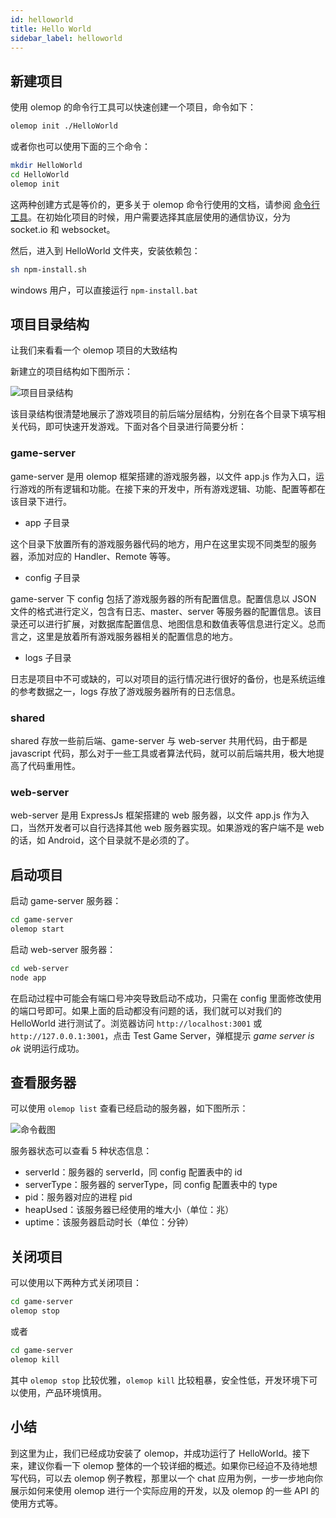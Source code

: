 ```yaml
---
id: helloworld
title: Hello World
sidebar_label: helloworld
---
```


## 新建项目

使用 olemop 的命令行工具可以快速创建一个项目，命令如下：

```bash
olemop init ./HelloWorld
```

或者你也可以使用下面的三个命令：

```bash
mkdir HelloWorld
cd HelloWorld
olemop init
```

这两种创建方式是等价的，更多关于 olemop 命令行使用的文档，请参阅 [命令行工具](guide/commandline.md)。在初始化项目的时候，用户需要选择其底层使用的通信协议，分为 socket.io 和 websocket。

然后，进入到 HelloWorld 文件夹，安装依赖包：

```bash
sh npm-install.sh
```

windows 用户，可以直接运行 `npm-install.bat`

## 项目目录结构

让我们来看看一个 olemop 项目的大致结构

新建立的项目结构如下图所示：

![项目目录结构](assets/helloworld-folder.png)

该目录结构很清楚地展示了游戏项目的前后端分层结构，分别在各个目录下填写相关代码，即可快速开发游戏。下面对各个目录进行简要分析：

### game-server

game-server 是用 olemop 框架搭建的游戏服务器，以文件 app.js 作为入口，运行游戏的所有逻辑和功能。在接下来的开发中，所有游戏逻辑、功能、配置等都在该目录下进行。

- app 子目录

这个目录下放置所有的游戏服务器代码的地方，用户在这里实现不同类型的服务器，添加对应的 Handler、Remote 等等。

- config 子目录

game-server 下 config 包括了游戏服务器的所有配置信息。配置信息以 JSON 文件的格式进行定义，包含有日志、master、server 等服务器的配置信息。该目录还可以进行扩展，对数据库配置信息、地图信息和数值表等信息进行定义。总而言之，这里是放着所有游戏服务器相关的配置信息的地方。

- logs 子目录

日志是项目中不可或缺的，可以对项目的运行情况进行很好的备份，也是系统运维的参考数据之一，logs 存放了游戏服务器所有的日志信息。

### shared

shared 存放一些前后端、game-server 与 web-server 共用代码，由于都是 javascript 代码，那么对于一些工具或者算法代码，就可以前后端共用，极大地提高了代码重用性。

### web-server

web-server 是用 ExpressJs 框架搭建的 web 服务器，以文件 app.js 作为入口，当然开发者可以自行选择其他 web 服务器实现。如果游戏的客户端不是 web 的话，如 Android，这个目录就不是必须的了。

## 启动项目

启动 game-server 服务器：

```bash
cd game-server
olemop start
```

启动 web-server 服务器：

```bash
cd web-server
node app 
```

在启动过程中可能会有端口号冲突导致启动不成功，只需在 config 里面修改使用的端口号即可。如果上面的启动都没有问题的话，我们就可以对我们的 HelloWorld 进行测试了。浏览器访问 `http://localhost:3001` 或 `http://127.0.0.1:3001`，点击 Test Game Server，弹框提示 *game server is ok* 说明运行成功。

## 查看服务器

可以使用 `olemop list` 查看已经启动的服务器，如下图所示：

![命令截图](assets/helloworld-list-snapshot.png)

服务器状态可以查看 5 种状态信息：

- serverId：服务器的 serverId，同 config 配置表中的 id
- serverType：服务器的 serverType，同 config 配置表中的 type
- pid：服务器对应的进程 pid
- heapUsed：该服务器已经使用的堆大小（单位：兆）
- uptime：该服务器启动时长（单位：分钟）

## 关闭项目

可以使用以下两种方式关闭项目：

```bash
cd game-server
olemop stop
```

或者

```bash
cd game-server
olemop kill
```

其中 `olemop stop` 比较优雅，`olemop kill` 比较粗暴，安全性低，开发环境下可以使用，产品环境慎用。

## 小结

到这里为止，我们已经成功安装了 olemop，并成功运行了 HelloWorld。接下来，建议你看一下 olemop 整体的一个较详细的概述。如果你已经迫不及待地想写代码，可以去 olemop 例子教程，那里以一个 chat 应用为例，一步一步地向你展示如何来使用 olemop 进行一个实际应用的开发，以及 olemop 的一些 API 的使用方式等。
